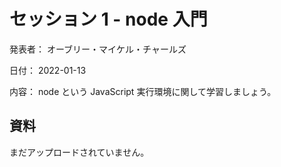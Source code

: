 # セッション 1 - node 入門

発表者： オーブリー・マイケル・チャールズ

日付： 2022-01-13

内容： node という JavaScript 実行環境に関して学習しましょう。

## 資料

まだアップロードされていません。
